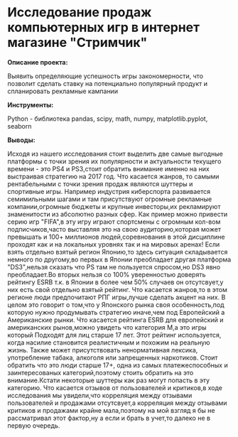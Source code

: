 # Исследование продаж компьютерных игр в интернет магазине "Стримчик"

**Описание проекта:**

Выявить определяющие успешность игры закономерности, что позволит сделать ставку на потенциально популярный продукт и спланировать рекламные кампании

**Инструменты:**

Python - библиотека pandas, scipy, math, numpy, matplotlib.pyplot, seaborn

**Выводы:**

Исходя из нашего исследования стоит выделить две самые выгодные платформы с точки зрения их популярности и актуальности текущего времени - это PS4 и PS3,стоит обратить внимание именно на них выстраивая стратегию на 2017 год. Что касается жанров, то самыми рентабельными с точки зрения продаж являются шуттеры и спортивные игры. Например индустрия киберспорта развивается семимильными шагами и там присутствуют огромные рекламные компании,огромные бюджеты и крупные инвесторы,их рекламируют знаменитости из абсолютно разных сфер. Как пример можно привести серию игр "FIFA",в эту игру играют спортсмены с огромным кол-вом подписчиков,часто выставляя это на свою аудиторию,которая может превышать и 100+ миллионов людей,соревнования в этой дисциплине проходят как и на локальных уровнях так и на мировых аренах! Если взять отдельно взятый регион Японию,то здесь ситуация складывается немного по другому,во первых в Японии преобладает другая платформа "DS3",нельзя сказать что PS там не пользуется спросом,но DS3 явно преобладает.Во вторых нельзя со 100% уверенностью доверять рейтингу ESRB т.к. в Японии в более чем 50% случаев он отсутсвует,у них есть свой отдельно взятый рейтинг. Что касается жанров,то в этом регионе люди предпочитают РПГ игры,лучше сделать акцент на них. В целом это говорит о том,что у Японского рынка своя особенность,под которую нужно продумывать стратегию иначе,чем под Европейский а Американские рынки. Что касается рейтинга ESRB для европейский и американских рынов,можно увидеть что категория М,а это игры который Подходят для лиц старше 17 лет. Этот рейтинг используется, когда насилие становится реалистичным и похожим на реальную жизнь. Также может присутствовать ненормативная лексика, употребление табака, алкоголя или запрещенных наркотиков. Стоит обратить что это люди старше 17+, одна из самых платежеспособных и заинтересованых категорий,поэтому стоить обратить на это внимание.Кстати некоторые шуттеры как раз могут попасть в эту категорию. Что касается отзывов от пользователей и критиков,в ходе исследования мы увидели,что корреляция между отзывами пользователей и продажами отсутсвует,а корреляция между отзывами критиков и продажами крайне мала,поэтому на мой взгляд я бы не рассматривал этот фактор,ну а если и брать в учет,то далеко не в первую очередь.
